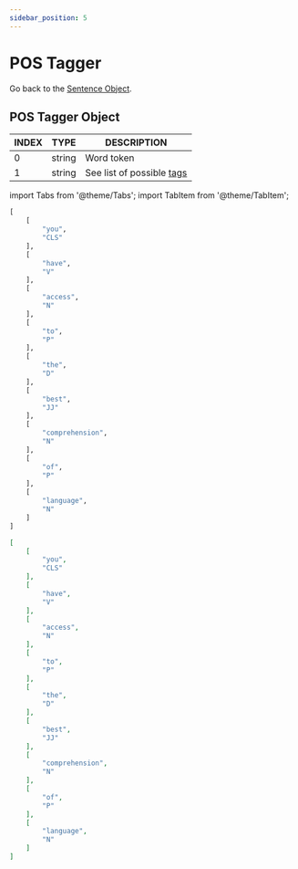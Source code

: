 ```yaml
---
sidebar_position: 5
---
```


# POS Tagger

Go back to the [Sentence Object](https://www.lettria.com/documentation/docs/API/lettria-sentence-object).

## POS Tagger Object

| INDEX 	| TYPE   	| DESCRIPTION               	|
|-------	|--------	|---------------------------	|
| 0     	| string 	| Word token                	|
| 1     	| string 	| See list of possible [tags](https://www.lettria.com/documentation/docs/API/Glossary/tags) 	|

import Tabs from '@theme/Tabs';
import TabItem from '@theme/TabItem';

<Tabs>
<TabItem value="py" label="Python">

```py
[
    [
        "you",
        "CLS"
    ],
    [
        "have",
        "V"
    ],
    [
        "access",
        "N"
    ],
    [
        "to",
        "P"
    ],
    [
        "the",
        "D"
    ],
    [
        "best",
        "JJ"
    ],
    [
        "comprehension",
        "N"
    ],
    [
        "of",
        "P"
    ],
    [
        "language",
        "N"
    ]
]
```

</TabItem>
<TabItem value="json" label="JSON">

```json
[
    [
        "you",
        "CLS"
    ],
    [
        "have",
        "V"
    ],
    [
        "access",
        "N"
    ],
    [
        "to",
        "P"
    ],
    [
        "the",
        "D"
    ],
    [
        "best",
        "JJ"
    ],
    [
        "comprehension",
        "N"
    ],
    [
        "of",
        "P"
    ],
    [
        "language",
        "N"
    ]
]
```

</TabItem>
</Tabs>